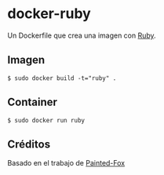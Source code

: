 # docker-ruby

Un Dockerfile que crea una imagen con [Ruby][ruby].

[ruby]: https://www.ruby-lang.org/en/

## Imagen

```
$ sudo docker build -t="ruby" .
```

## Container

```
$ sudo docker run ruby
```

## Créditos

Basado en el trabajo de [Painted-Fox](https://github.com/Painted-Fox/docker-ruby)
